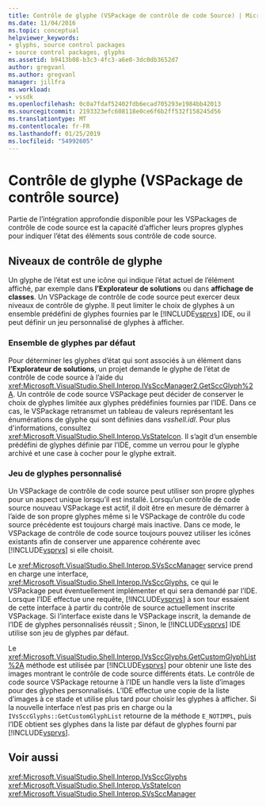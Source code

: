 ```yaml
---
title: Contrôle de glyphe (VSPackage de contrôle de code Source) | Microsoft Docs
ms.date: 11/04/2016
ms.topic: conceptual
helpviewer_keywords:
- glyphs, source control packages
- source control packages, glyphs
ms.assetid: b9413b08-b3c3-4fc3-a6e0-3dc0db3652d7
author: gregvanl
ms.author: gregvanl
manager: jillfra
ms.workload:
- vssdk
ms.openlocfilehash: 0c0a7fdaf52402fdb6ecad705293e1984bb42013
ms.sourcegitcommit: 2193323efc608118e0ce6f6b2ff532f158245d56
ms.translationtype: MT
ms.contentlocale: fr-FR
ms.lasthandoff: 01/25/2019
ms.locfileid: "54992605"
---
```

# <a name="glyph-control-source-control-vspackage"></a>Contrôle de glyphe (VSPackage de contrôle source)
Partie de l’intégration approfondie disponible pour les VSPackages de contrôle de code source est la capacité d’afficher leurs propres glyphes pour indiquer l’état des éléments sous contrôle de code source.  
  
## <a name="levels-of-glyph-control"></a>Niveaux de contrôle de glyphe  
 Un glyphe de l’état est une icône qui indique l’état actuel de l’élément affiché, par exemple dans **l’Explorateur de solutions** ou dans **affichage de classes**. Un VSPackage de contrôle de code source peut exercer deux niveaux de contrôle de glyphe. Il peut limiter le choix de glyphes à un ensemble prédéfini de glyphes fournies par le [!INCLUDE[vsprvs](../../code-quality/includes/vsprvs_md.md)] IDE, ou il peut définir un jeu personnalisé de glyphes à afficher.  
  
### <a name="default-set-of-glyphs"></a>Ensemble de glyphes par défaut  
 Pour déterminer les glyphes d’état qui sont associés à un élément dans **l’Explorateur de solutions**, un projet demande le glyphe de l’état de contrôle de code source à l’aide du <xref:Microsoft.VisualStudio.Shell.Interop.IVsSccManager2.GetSccGlyph%2A>. Un contrôle de code source VSPackage peut décider de conserver le choix de glyphes limitée aux glyphes prédéfinies fournies par l’IDE. Dans ce cas, le VSPackage retransmet un tableau de valeurs représentant les énumérations de glyphe qui sont définies dans *vsshell.idl*. Pour plus d'informations, consultez <xref:Microsoft.VisualStudio.Shell.Interop.VsStateIcon>. Il s’agit d’un ensemble prédéfini de glyphes définie par l’IDE, comme un verrou pour le glyphe archivé et une case à cocher pour le glyphe extrait.  
  
### <a name="custom-set-of-glyphs"></a>Jeu de glyphes personnalisé  
 Un VSPackage de contrôle de code source peut utiliser son propre glyphes pour un aspect unique lorsqu’il est installé. Lorsqu’un contrôle de code source nouveau VSPackage est actif, il doit être en mesure de démarrer à l’aide de son propre glyphes même si le VSPackage de contrôle du code source précédente est toujours chargé mais inactive. Dans ce mode, le VSPackage de contrôle de code source toujours pouvez utiliser les icônes existants afin de conserver une apparence cohérente avec [!INCLUDE[vsprvs](../../code-quality/includes/vsprvs_md.md)] si elle choisit.  
  
 Le <xref:Microsoft.VisualStudio.Shell.Interop.SVsSccManager> service prend en charge une interface, <xref:Microsoft.VisualStudio.Shell.Interop.IVsSccGlyphs>, ce qui le VSPackage peut éventuellement implémenter et qui sera demandé par l’IDE. Lorsque l’IDE effectue une requête, [!INCLUDE[vsprvs](../../code-quality/includes/vsprvs_md.md)] à son tour essaient de cette interface à partir du contrôle de source actuellement inscrite VSPackage. Si l’interface existe dans le VSPackage inscrit, la demande de l’IDE de glyphes personnalisés réussit ; Sinon, le [!INCLUDE[vsprvs](../../code-quality/includes/vsprvs_md.md)] IDE utilise son jeu de glyphes par défaut.  
  
 Le <xref:Microsoft.VisualStudio.Shell.Interop.IVsSccGlyphs.GetCustomGlyphList%2A> méthode est utilisée par [!INCLUDE[vsprvs](../../code-quality/includes/vsprvs_md.md)] pour obtenir une liste des images montrant le contrôle de code source différents états. Le contrôle de code source VSPackage retourne à l’IDE un handle vers la liste d’images pour des glyphes personnalisés. L’IDE effectue une copie de la liste d’images à ce stade et utilise plus tard pour choisir les glyphes à afficher. Si la nouvelle interface n’est pas pris en charge ou la `IVsSccGlyphs::GetCustomGlyphList` retourne de la méthode `E_NOTIMPL`, puis l’IDE obtient ses glyphes dans la liste par défaut de glyphes fourni par [!INCLUDE[vsprvs](../../code-quality/includes/vsprvs_md.md)].  
  
## <a name="see-also"></a>Voir aussi  
 <xref:Microsoft.VisualStudio.Shell.Interop.IVsSccGlyphs>   
 <xref:Microsoft.VisualStudio.Shell.Interop.VsStateIcon>   
 <xref:Microsoft.VisualStudio.Shell.Interop.SVsSccManager>